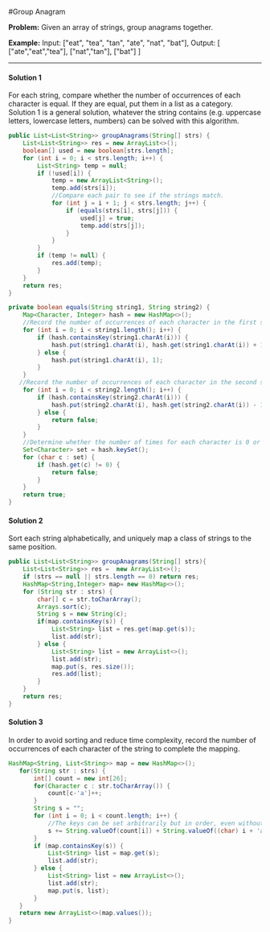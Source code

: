 #Group Anagram

**Problem:** Given an array of strings, group anagrams together.

**Example:**
Input: ["eat", "tea", "tan", "ate", "nat", "bat"],
Output:
[
  ["ate","eat","tea"],
  ["nat","tan"],
  ["bat"]
]
- - -
#### Solution 1
For each string, compare whether the number of occurrences of each character is equal. If they are equal, put them in a list as a category.
Solution 1 is a general solution, whatever the string contains (e.g. uppercase letters, lowercase letters, numbers) can be solved with this algorithm.
```java
public List<List<String>> groupAnagrams(String[] strs) {
    List<List<String>> res = new ArrayList<>();
    boolean[] used = new boolean[strs.length];
    for (int i = 0; i < strs.length; i++) {
        List<String> temp = null;
        if (!used[i]) {
            temp = new ArrayList<String>();
            temp.add(strs[i]);
            //Compare each pair to see if the strings match.
            for (int j = i + 1; j < strs.length; j++) {
                if (equals(strs[i], strs[j])) {
                    used[j] = true;
                    temp.add(strs[j]);
                }
            }
        }
        if (temp != null) {
            res.add(temp);
        }
    }
    return res;
}

private boolean equals(String string1, String string2) {
    Map<Character, Integer> hash = new HashMap<>();
    //Record the number of occurrences of each character in the first string, and accumulate.
    for (int i = 0; i < string1.length(); i++) {
        if (hash.containsKey(string1.charAt(i))) {
            hash.put(string1.charAt(i), hash.get(string1.charAt(i)) + 1);
        } else {
            hash.put(string1.charAt(i), 1);
        }
    }
   //Record the number of occurrences of each character in the second string, and subtract from the previous numbers.
    for (int i = 0; i < string2.length(); i++) {
        if (hash.containsKey(string2.charAt(i))) {
            hash.put(string2.charAt(i), hash.get(string2.charAt(i)) - 1);
        } else {
            return false;
        }
    }
    //Determine whether the number of times for each character is 0 or not. None zero returns false directly.
    Set<Character> set = hash.keySet();
    for (char c : set) {
        if (hash.get(c) != 0) {
            return false;
        }
    }
    return true;
}
```
#### Solution 2
Sort each string alphabetically, and uniquely map a class of strings to the same position.
```java
public List<List<String>> groupAnagrams(String[] strs){
    List<List<String>> res =  new ArrayList<>();
    if (strs == null || strs.length == 0) return res;
    HashMap<String,Integer> map= new HashMap<>();
    for (String str : strs) {
    	char[] c = str.toCharArray();
    	Arrays.sort(c);
    	String s = new String(c);
    	if(map.containsKey(s)) {
    		List<String> list = res.get(map.get(s));
    		list.add(str);
    	} else {
    		List<String> list = new ArrayList<>();
    		list.add(str);
    		map.put(s, res.size());
    		res.add(list);
    	}
    }
    return res;
}
```
#### Solution 3
In order to avoid sorting and reduce time complexity, record the number of occurrences of each character of the string to complete the mapping.
 ```java
HashMap<String, List<String>> map = new HashMap<>();
    for(String str : strs) {
    	int[] count = new int[26];
    	for(Character c : str.toCharArray()) {
    		count[c-'a']++;
    	}
    	String s = "";
    	for (int i = 0; i < count.length; i++) {
			//The keys can be set arbitrarily but in order, even without the letters.
            s += String.valueOf(count[i]) + String.valueOf((char) i + 'a');
		}
    	if (map.containsKey(s)) {
    		List<String> list = map.get(s);
    		list.add(str);
    	} else {
    		List<String> list = new ArrayList<>();
    		list.add(str);
    		map.put(s, list);
    	}
    }
    return new ArrayList<>(map.values());
}
```






